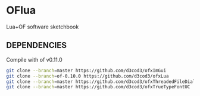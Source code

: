 # OFlua

Lua+OF software sketchbook


## DEPENDENCIES

Compile with of v0.11.0

```bash
git clone --branch=master https://github.com/d3cod3/ofxImGui
git clone --branch=of-0.10.0 https://github.com/d3cod3/ofxLua
git clone --branch=master https://github.com/d3cod3/ofxThreadedFileDialog
git clone --branch=master https://github.com/d3cod3/ofxTrueTypeFontUC
```
